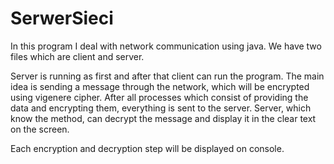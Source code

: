 # SerwerSieci

In this program I deal with network communication using java. We  have two files which are client and server.

Server is running as first and after that client can run the program. The main idea is sending a message through the network, which will be encrypted using vigenere cipher. After all processes which consist of providing the data and encrypting them, everything is sent to the server. Server, which know the method, can decrypt the message and display it in the clear text on the screen. 

Each encryption and decryption step will be displayed on console.

